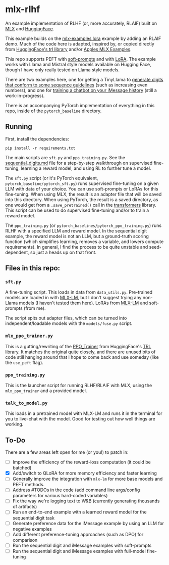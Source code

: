 # mlx-rlhf
An example implementation of RLHF (or, more accurately, RLAIF) built on [MLX](https://github.com/ml-explore/mlx) and [HuggingFace](https://huggingface.co/).

This example builds on the [mlx-examples lora](https://github.com/ml-explore/mlx-examples/tree/main/lora) example by adding an RLAIF demo.
Much of the code here is adapted, inspired by, or copied directly from [HuggingFace's trl library](https://github.com/huggingface/trl/tree/main) and/or [Apples MLX Examples](https://github.com/ml-explore/mlx-examples/tree/main).

This repo supports PEFT with [soft-prompts](https://arxiv.org/pdf/2104.08691v2.pdf) and with [LoRA](https://arxiv.org/pdf/2106.09685.pdf). The example works with Llama and Mistral style models
available on Hugging Face, though I have only really tested on Llama style models.

There are two examples here, one for getting a TinyLlama to [generate digits that conform to some sequence guidelines](sequential_digits.md) (such as increasing even numbers), and one for [training a chatbot on your iMessage history](imessage_bot.md) (still a work-in-progress).

There is an accompanying PyTorch implementation of everything in this repo, inside of the `pytorch_baseline` directory.

## Running

First, install the dependencies:

```
pip install -r requirements.txt
```

The main scripts are `sft.py` and `ppo_training.py`. 
See the [sequential_digits.md](sequential_digits.md) file for a step-by-step walkthrough on supervised fine-tuning, learning
a reward model, and using RL to further tune a model.

The `sft.py` script (or it's PyTorch equivalent, `pytorch_baseline/pytorch_sft.py`) runs supervised fine-tuning on a given LLM with data of your choice.
You can use soft-prompts or LoRAs for this fine-tuning. When using MLX, the result is an adapter file that will be saved into this directory.
When using PyTorch, the result is a saved directory, as one would get from a `.save_pretrained()` call in the [transformers](https://huggingface.co/docs/transformers/en/index) library.
This script can be used to do supervised fine-tuning and/or to train a reward model.

The `ppo_training.py` (or `pytorch_baselines/pytorch_ppo_training.py`) runs RLHF with a specified LLM and reward model.
In the sequential digit example, the reward model is not an LLM, but a ground-truth scoring function (which simplifies learning, removes a variable, and lowers compute requirements).
In general, I find the process to be quite unstable and seed-dependent, so just a heads up on that front.

## Files in this repo:
### `sft.py`
A fine-tuning script. This loads in data from `data_utils.py`.
Pre-trained models are loaded in with [MLX-LM](https://github.com/ml-explore/mlx-examples/tree/main/llms), but I don't suggest trying any non-Llama models (I haven't tested them here).
LoRAs from [MLX-LM](https://github.com/ml-explore/mlx-examples/tree/main/llms) and soft-prompts (from me).

The script spits out adapter files, which can be turned into independent/loadable models with the `models/fuse.py` script.

### `mlx_ppo_trainer.py`
This is a gutting/rewriting of the [PPO_Trainer](https://huggingface.co/docs/trl/main/en/ppo_trainer) from HuggingFace's [TRL library](https://huggingface.co/docs/trl/index). 
It matches the original quite closely, and there are unused bits of code still hanging around that I hope to come back and use someday (like the `use_peft` flag). 

### `ppo_training.py`
This is the launcher script for running RLHF/RLAIF with MLX, using the `mlx_ppo_trainer` and a provided model.

### `talk_to_model.py`
This loads in a pretrained model with MLX-LM and runs it in the terminal for you to live-chat with the model. Good for testing out how well things are working.


## To-Do

There are a few areas left open for me (or you!) to patch in:

- [ ] Improve the efficiency of the reward-loss computation (it could be batched)
- [x] Add/switch to QLoRA for more memory efficiency and faster learning
- [ ] Generally improve the integration with `mlx-lm` for more base models and PEFT methods.
- [ ] Address #TODOs in the code (add command line args/config parameters for various hard-coded variables)
- [ ] Fix the way we're logging text to W&B (currently generating thousands of artifacts)
- [ ] Run an end-to-end example with a learned reward model for the sequential digit task
- [ ] Generate preference data for the iMessage example by using an LLM for negative examples
- [ ] Add different preference-tuning approaches (such as DPO) for comparison
- [ ] Run the sequential digit and iMessage examples with soft-prompts
- [ ] Run the sequential digit and iMessage examples with full-model fine-tuning
